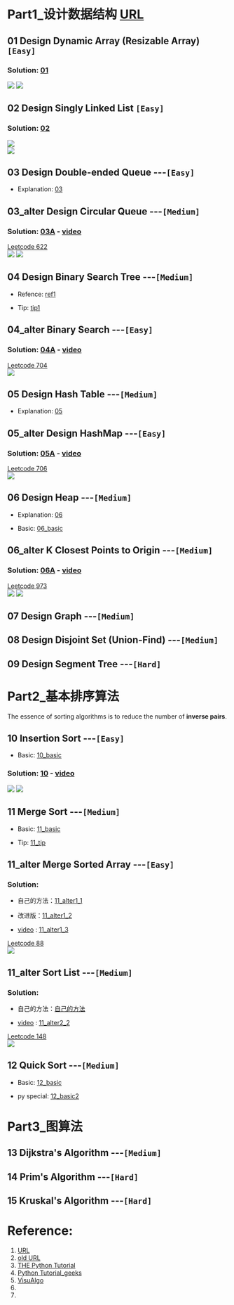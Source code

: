 # Part1_设计数据结构 [URL](https://neetcode.io/practice)

## 01 Design Dynamic Array (Resizable Array)  `[Easy] `    

### Solution: [01](01.py)

![](01.PNG)
![](01_2.PNG)



## 02 Design Singly Linked List   `[Easy]`  

### Solution: [02](02.py)

![](02.PNG)  
![](02_2.PNG)



## 03 Design Double-ended Queue ---`[Easy]` 

- Explanation: [03](03.md)

## 03_alter Design Circular Queue ---`[Medium]`  

### Solution: [03A](03_alter.py) - [video](https://www.youtube.com/watch?v=aBbsfn863oA)

[Leetcode 622](https://leetcode.com/problems/design-circular-queue/)   
![](03.PNG)
![](03_2.PNG)



## 04 Design Binary Search Tree ---`[Medium]`

- Refence: [ref1](https://www.geeksforgeeks.org/binary-search-tree-data-structure/)  

- Tip: [tip1](04_tip.md)

## 04_alter Binary Search ---`[Easy]`

### Solution: [04A](04_alter.py) - [video](https://www.youtube.com/watch?v=s4DPM8ct1pI&list=PLot-Xpze53leNZQd0iINpD-MAhMOMzWvO&index=2)

[Leetcode 704](https://leetcode.com/problems/binary-search/)  
![](04.PNG)



## 05 Design Hash Table ---`[Medium]`

- Explanation: [05](05.md)

## 05_alter Design HashMap ---`[Easy]`

### Solution: [05A](05_alter.py) - [video](https://www.youtube.com/watch?v=cNWsgbKwwoU)

[Leetcode 706](https://leetcode.com/problems/design-hashmap/description/)  
![](05.PNG)



## 06 Design Heap ---`[Medium]`  

- Explanation: [06](06.md)

- Basic: [06_basic](06_basic.py)

## 06_alter K Closest Points to Origin ---`[Medium]`

### Solution: [06A](06_alter.py) - [video](https://www.youtube.com/watch?v=rI2EBUEMfTk&ab_channel=NeetCode)

[Leetcode 973](https://leetcode.com/problems/k-closest-points-to-origin/)  
![](06_alter.PNG)
![](06_alter_2.PNG)

## 07 Design Graph ---`[Medium]`  



## 08 Design Disjoint Set (Union-Find) ---`[Medium]`     



## 09 Design Segment Tree ---`[Hard]`    



# Part2_基本排序算法  

The essence of sorting algorithms is to reduce the number of **inverse pairs**.

## 10 Insertion Sort ---`[Easy]`

- Basic: [10_basic](10_basic.py)

### Solution: [10](10.py) - [video](https://www.youtube.com/watch?v=PqPG7WGwGlU)

![](10.PNG)
![](10_2.PNG)



## 11 Merge Sort ---`[Medium]`     

- Basic: [11_basic](11_basic.py)  
  
- Tip: [11_tip](11_tip.md)
  
## 11_alter Merge Sorted Array ---`[Easy]`

### Solution: 

 - 自己的方法：[11_alter1_1](11_alter1_1.py)

 - 改进版：[11_alter1_2](11_alter1_2.py)

 - [video](https://www.youtube.com/watch?v=P1Ic85RarKY) :  [11_alter1_3](11_alter1_3.py)

[Leetcode 88](https://leetcode.com/problems/merge-sorted-array/)  
![](11_alter1.PNG)

## 11_alter Sort List ---`[Medium]`

### Solution: 

- 自己的方法：[自己的方法](11_alter2.py)
  
- [video](https://www.youtube.com/watch?v=TGveA1oFhrc) : [11_alter2_2](11_alter2_2.py)

[Leetcode 148](https://leetcode.com/problems/sort-list/)  
![](11_alter2.PNG)

## 12 Quick Sort ---`[Medium]`     

- Basic: [12_basic](12_basic.py)  
  
- py special: [12_basic2](12_basic2.py)

# Part3_图算法
## 13 Dijkstra's Algorithm ---`[Medium]`   

## 14 Prim's Algorithm ---`[Hard]`   

## 15 Kruskal's Algorithm ---`[Hard] `   

# Reference:

1. [URL](https://neetcode.io/practice)
2. [old URL](https://docs.google.com/spreadsheets/d/1A2PaQKcdwO_lwxz9bAnxXnIQayCouZP6d-ENrBz_NXc/edit#gid=0)
3. [THE Python Tutorial](https://docs.python.org/3.11/tutorial/index.html)
4. [Python Tutorial_geeks](https://www.geeksforgeeks.org/python-programming-language/?ref=shm_outind)
5. [VisuAlgo](https://visualgo.net/zh)
6. []()
7. []()